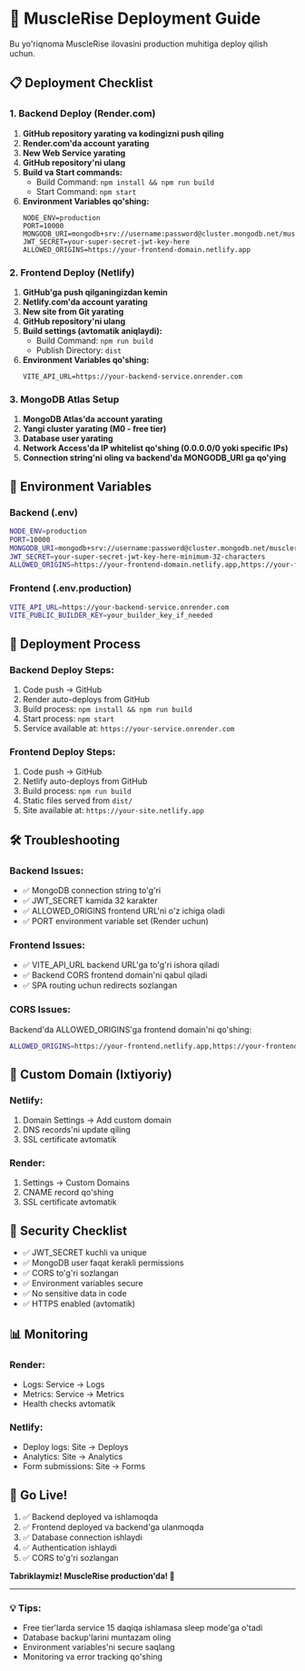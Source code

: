 # 🚀 MuscleRise Deployment Guide

Bu yo'riqnoma MuscleRise ilovasini production muhitiga deploy qilish uchun.

## 📋 Deployment Checklist

### 1. Backend Deploy (Render.com)

1. **GitHub repository yarating va kodingizni push qiling**
2. **Render.com'da account yarating**
3. **New Web Service yarating**
4. **GitHub repository'ni ulang**
5. **Build va Start commands:**
   - Build Command: `npm install && npm run build`
   - Start Command: `npm start`
6. **Environment Variables qo'shing:**
   ```
   NODE_ENV=production
   PORT=10000
   MONGODB_URI=mongodb+srv://username:password@cluster.mongodb.net/musclerise
   JWT_SECRET=your-super-secret-jwt-key-here
   ALLOWED_ORIGINS=https://your-frontend-domain.netlify.app
   ```

### 2. Frontend Deploy (Netlify)

1. **GitHub'ga push qilganingizdan kemin**
2. **Netlify.com'da account yarating**
3. **New site from Git yarating**
4. **GitHub repository'ni ulang**
5. **Build settings (avtomatik aniqlaydi):**
   - Build Command: `npm run build`
   - Publish Directory: `dist`
6. **Environment Variables qo'shing:**
   ```
   VITE_API_URL=https://your-backend-service.onrender.com
   ```

### 3. MongoDB Atlas Setup

1. **MongoDB Atlas'da account yarating**
2. **Yangi cluster yarating (M0 - free tier)**
3. **Database user yarating**
4. **Network Access'da IP whitelist qo'shing (0.0.0.0/0 yoki specific IPs)**
5. **Connection string'ni oling va backend'da MONGODB_URI ga qo'ying**

## 🔧 Environment Variables

### Backend (.env)
```bash
NODE_ENV=production
PORT=10000
MONGODB_URI=mongodb+srv://username:password@cluster.mongodb.net/musclerise
JWT_SECRET=your-super-secret-jwt-key-here-minimum-32-characters
ALLOWED_ORIGINS=https://your-frontend-domain.netlify.app,https://your-frontend-domain.vercel.app
```

### Frontend (.env.production)
```bash
VITE_API_URL=https://your-backend-service.onrender.com
VITE_PUBLIC_BUILDER_KEY=your_builder_key_if_needed
```

## 🔄 Deployment Process

### Backend Deploy Steps:
1. Code push → GitHub
2. Render auto-deploys from GitHub
3. Build process: `npm install && npm run build`
4. Start process: `npm start`
5. Service available at: `https://your-service.onrender.com`

### Frontend Deploy Steps:
1. Code push → GitHub
2. Netlify auto-deploys from GitHub
3. Build process: `npm run build`
4. Static files served from `dist/`
5. Site available at: `https://your-site.netlify.app`

## 🛠️ Troubleshooting

### Backend Issues:
- ✅ MongoDB connection string to'g'ri
- ✅ JWT_SECRET kamida 32 karakter
- ✅ ALLOWED_ORIGINS frontend URL'ni o'z ichiga oladi
- ✅ PORT environment variable set (Render uchun)

### Frontend Issues:
- ✅ VITE_API_URL backend URL'ga to'g'ri ishora qiladi
- ✅ Backend CORS frontend domain'ni qabul qiladi
- ✅ SPA routing uchun redirects sozlangan

### CORS Issues:
Backend'da ALLOWED_ORIGINS'ga frontend domain'ni qo'shing:
```bash
ALLOWED_ORIGINS=https://your-frontend.netlify.app,https://your-frontend.vercel.app
```

## 📱 Custom Domain (Ixtiyoriy)

### Netlify:
1. Domain Settings → Add custom domain
2. DNS records'ni update qiling
3. SSL certificate avtomatik

### Render:
1. Settings → Custom Domains
2. CNAME record qo'shing
3. SSL certificate avtomatik

## 🔐 Security Checklist

- ✅ JWT_SECRET kuchli va unique
- ✅ MongoDB user faqat kerakli permissions
- ✅ CORS to'g'ri sozlangan
- ✅ Environment variables secure
- ✅ No sensitive data in code
- ✅ HTTPS enabled (avtomatik)

## 📊 Monitoring

### Render:
- Logs: Service → Logs
- Metrics: Service → Metrics
- Health checks avtomatik

### Netlify:
- Deploy logs: Site → Deploys
- Analytics: Site → Analytics
- Form submissions: Site → Forms

## 🚀 Go Live!

1. ✅ Backend deployed va ishlamoqda
2. ✅ Frontend deployed va backend'ga ulanmoqda
3. ✅ Database connection ishlaydi
4. ✅ Authentication ishlaydi
5. ✅ CORS to'g'ri sozlangan

**Tabriklaymiz! MuscleRise production'da! 🎉**

---

### 💡 Tips:
- Free tier'larda service 15 daqiqa ishlamasa sleep mode'ga o'tadi
- Database backup'larini muntazam oling
- Environment variables'ni secure saqlang
- Monitoring va error tracking qo'shing